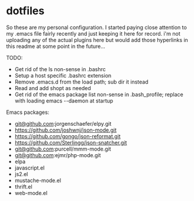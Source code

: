 dotfiles
========

So these are my personal configuration.
I started paying close attention to my .emacs file fairly recently and just keeping it here for record.
i'm not uploading any of the actual plugins here but would add those hyperlinks in this readme at some point in the future...

TODO:
* Get rid of the ls non-sense in .bashrc
* Setup a host specific .bashrc extension
* Remove .emacs.d from the load path; sub dir it instead
* Read and add shopt as needed
* Get rid of the emacs package list non-sense in .bash_profile; replace with loading emacs --daemon at startup

Emacs packages:
* git@github.com:jorgenschaefer/elpy.git
* https://github.com/joshwnj/json-mode.git
* https://github.com/gongo/json-reformat.git
* https://github.com/Sterlingg/json-snatcher.git
* git@github.com:purcell/mmm-mode.git
* git@github.com:ejmr/php-mode.git
* elpa
* javascript.el
* js2.el
* mustache-mode.el
* thrift.el
* web-mode.el
